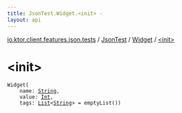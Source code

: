 ```yaml
---
title: JsonTest.Widget.<init> - 
layout: api
---
```


<div class='api-docs-breadcrumbs'><a href="../../index.html">io.ktor.client.features.json.tests</a> / <a href="../index.html">JsonTest</a> / <a href="index.html">Widget</a> / <a href="./-init-.html">&lt;init&gt;</a></div>

# &lt;init&gt;

<div class="signature"><code><span class="identifier">Widget</span><span class="symbol">(</span><br/>&nbsp;&nbsp;&nbsp;&nbsp;<span class="parameterName" id="io.ktor.client.features.json.tests.JsonTest.Widget$<init>(kotlin.String, kotlin.Int, kotlin.collections.List((kotlin.String)))/name">name</span><span class="symbol">:</span>&nbsp;<a href="https://kotlinlang.org/api/latest/jvm/stdlib/kotlin/-string/index.html"><span class="identifier">String</span></a><span class="symbol">, </span><br/>&nbsp;&nbsp;&nbsp;&nbsp;<span class="parameterName" id="io.ktor.client.features.json.tests.JsonTest.Widget$<init>(kotlin.String, kotlin.Int, kotlin.collections.List((kotlin.String)))/value">value</span><span class="symbol">:</span>&nbsp;<a href="https://kotlinlang.org/api/latest/jvm/stdlib/kotlin/-int/index.html"><span class="identifier">Int</span></a><span class="symbol">, </span><br/>&nbsp;&nbsp;&nbsp;&nbsp;<span class="parameterName" id="io.ktor.client.features.json.tests.JsonTest.Widget$<init>(kotlin.String, kotlin.Int, kotlin.collections.List((kotlin.String)))/tags">tags</span><span class="symbol">:</span>&nbsp;<a href="https://kotlinlang.org/api/latest/jvm/stdlib/kotlin.collections/-list/index.html"><span class="identifier">List</span></a><span class="symbol">&lt;</span><a href="https://kotlinlang.org/api/latest/jvm/stdlib/kotlin/-string/index.html"><span class="identifier">String</span></a><span class="symbol">&gt;</span>&nbsp;<span class="symbol">=</span>&nbsp;emptyList()<span class="symbol">)</span></code></div>
